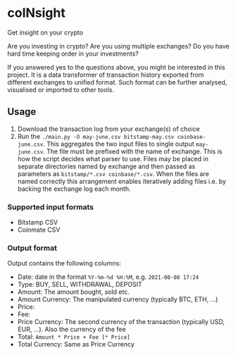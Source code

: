 # coINsight

Get insight on your crypto

Are you investing in crypto? Are you using multiple exchanges? Do you have hard time keeping order in your investments?

If you answered yes to the questions above, you might be interested in this project.
It is a data transformer of transaction history exported from different exchanges to unified format.
Such format can be further analysed, visualised or imported to other tools.

## Usage

1. Download the transaction log from your exchange(s) of choice
2. Run the `./main.py -O may-june.csv bitstamp-may.csv coinbase-june.csv`. This aggregates the two input files to single output `may-june.csv`.
The file must be prefixed with the name of exchange. This is how the script decides what parser to use.
Files may be placed in separate directories named by exchange and then passed as parameters as `bitstamp/*.csv coinbase/*.csv`.
When the files are named correctly this arrangement enables iteratively adding files i.e. by backing the exchange log each month.

### Supported input formats

* Bitstamp CSV
* Coinmate CSV

### Output format

Output contains the following columns:

* Date: date in the format `%Y-%m-%d %H:%M`, e.g. `2021-08-08 17:24`
* Type: BUY, SELL, WITHDRAWAL, DEPOSIT
* Amount: The amount bought, sold etc.
* Amount Currency: The manipulated currency (typically BTC, ETH, ...)
* Price: 
* Fee:
* Price Currency: The second currency of the transaction (typically USD, EUR, ...). Also the currency of the fee
* Total: `Amount * Price + Fee [* Price]`
* Total Currency: Same as Price Currency